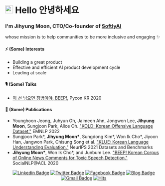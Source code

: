 # <img src="https://media.giphy.com/media/hvRJCLFzcasrR4ia7z/giphy.gif" width="25px">  Hello 안녕하세요


### I'm Jihyung Moon, CTO/Co-founder of [SoftlyAI](https://softly.ai/)
whose mission is to help communities to be more inclusive and engaging ✨

#### ⚡ (Some) Interests
- Building a great product
- Effective and efficient AI product development cycle
- Leading at scale

#### 🎙 (Some) Talks
- [이 선 넘으면 침범이야, BEEP!](https://pycon.kr/2020/program/talk/62), Pycon KR 2020

#### 📄 (Some) Publications
- Younghoon Jeong, Juhyun Oh, Jaimeen Ahn, Jongwon Lee, **Jihyung Moon**, Sungjoon Park, Alice Oh. ["KOLD: Korean Offensive Language Dataset."](https://arxiv.org/pdf/2205.11315.pdf) EMNLP 2022
- Sungjoon Park\*, **Jihyung Moon\***, Sungdong Kim\*, Won Ik Cho\*, Jiyoon Han, Jangwon Park, Chisung Song et al. ["KLUE: Korean Language Understanding Evaluation."](https://arxiv.org/pdf/2105.09680.pdf) NeurIPS 2021 Datasets and Benchmarks
- **Jihyung Moon\***, Won Ik Cho\*, and Junbum Lee. ["BEEP! Korean Corpus of Online News Comments for Toxic Speech Detection."](https://www.aclweb.org/anthology/2020.socialnlp-1.4.pdf) SocialNLP@ACL 2020


<div align=center>


[![Linkedin Badge](https://img.shields.io/badge/LinkedIn-blue?style=flat&logo=linkedin&logoColor=white&link=https://www.linkedin.com/in/mjihyung/)](https://www.linkedin.com/in/mjihyung/)
[![Twitter Badge](https://img.shields.io/badge/twitter-1DA1F2?style=flat&logo=twitter&logoColor=white&link=https://twitter.com/jihyung_moon)](https://twitter.com/jihyung_moon)
[![Facebook Badge](https://img.shields.io/badge/facebook-1877f2?style=flat&logo=facebook&logoColor=white&link=https://www.facebook.com/jihyung.moon.9)](https://www.facebook.com/jihyung.moon.9)
[![Blog Badge](http://img.shields.io/badge/Blog-black?style=flat&logo=github&link=https://inmoonlight.github.io/)](https://inmoonlight.github.io/)
[![Gmail Badge](https://img.shields.io/badge/Gmail-d14836?style=flat&logo=Gmail&logoColor=white&link=mailto:mjihyung@gmail.com)](mailto:mjihyung@gmail.com)
[![Hits](https://hits.seeyoufarm.com/api/count/incr/badge.svg?url=https%3A%2F%2Fgithub.com%2Finmoonlight&count_bg=%2379C83D&title_bg=%23555555&icon=&icon_color=%23E7E7E7&title=hits&edge_flat=false)](https://hits.seeyoufarm.com)
<div>

